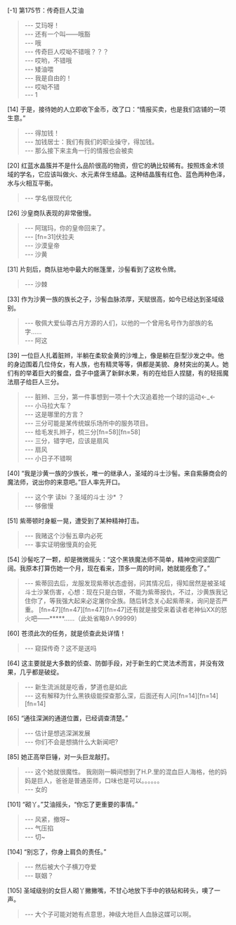 
[-1] 第175节：传奇巨人艾油
>--- 艾玛呀！<br>
>--- 还有一个叫——哦豁<br>
>--- 哦<br>
>--- 传奇巨人哎呦不错哦？？？<br>
>--- 哎哟，不错哦<br>
>--- 矮油喂<br>
>--- 我是自由的！<br>
>--- 哎呦不错<br>
>--- 1<br>

[14] 于是，接待她的人立即收下金币，改了口：“情报买卖，也是我们店铺的一项生意。”
>--- 得加钱！<br>
>--- 加钱居士：我们有我们的职业操守，得加钱。<br>
>--- 那么接下来主角一行的情报也会被卖<br>

[20] 红蓝水晶簇并不是什么品阶很高的物资，但它的确比较稀有。按照炼金术领域的学名，它应该叫做火、水元素伴生结晶。这种结晶簇有红色、蓝色两种色泽，水与火相互平衡。
>--- 学名很现代化<br>

[26] 沙皇商队表现的非常傲慢。
>--- 阿瑞玛，你的皇帝回来了。<br>
>--- [fn=31]伏拉夫<br>
>--- 沙漠皇帝<br>
>--- 沙黄<br>

[31] 片刻后，商队驻地中最大的帐篷里，沙髻看到了这枚令牌。
>--- 沙棘<br>

[33] 作为沙黄一族的族长之子，沙髻血脉浓厚，天赋很高，如今已经达到圣域级别。
>--- 敬佩大爱仙尊古月方源的人们，以他的一个曾用名号作为部族的名字……<br>
>--- 阿这<br>

[39] 一位巨人扎着脏辫，半躺在柔软金黄的沙堆上，像是躺在巨型沙发之中。他的身边围着几位侍女，有人族，也有精灵等等，俱都是美貌、身材突出的美人。她们有的举着巨大的餐盘，盘子中盛满了新鲜水果，有的在给巨人捏腿，有的轻摇魔法扇子给巨人三分。
>--- 脏辫、三分，第一件事想到一项十个大汉追着抢一个球的运动←_←<br>
>--- 小马拉大车？<br>
>--- 这是哪里的方言？<br>
>--- 三分可能是某传统娱乐场所中的服务项目。<br>
>--- 给毛发扎辫子，梳三分[fn=58][fn=58]<br>
>--- 三分，错字吧，应该是扇风<br>
>--- 扇风<br>
>--- 小日子不错啊<br>

[40] “我是沙黄一族的少族长，唯一的继承人，圣域的斗士沙髻。来自紫藤商会的魔法师，说出你的来意吧。”巨人率先开口。
>--- 这个字 读bi ？圣域的斗士 沙* ？<br>
>--- 够傲慢<br>

[51] 紫蒂顿时身躯一晃，遭受到了某种精神打击。
>--- 我赌这个沙髻五章内必死<br>
>--- 事实证明傲慢真的会死<br>

[54] 沙髻吃了一颗，却是微微摇头：“这个黑铁魔法师不简单，精神空间坚固广阔。我原本打算伤她一个月，现在看来，顶多一周的时间，她就能痊愈了。”
>--- 紫蒂回去后，龙服发现紫蒂状态虚弱，问其情况后，得知居然是被圣域斗士沙某伤害，心想：现在只是白银，不能为紫蒂报仇，不过，沙黄族我记住你了，等我强大起来必定屠你全族。随后转念关心起紫蒂来，询问是否严重。
[fn=47][fn=47][fn=47][fn=47]还有就是接受来着读者老神仙XX的怒火吧——*****......（此处省略9∧99999）<br>

[60] 苍须此次的任务，就是侦查此处详情！
>--- 窥探传奇？这不是送吗<br>

[64] 这主要就是大多数的侦查、防御手段，对于新生的亡灵法术而言，并没有效果，几乎都是破绽。
>--- 新生流派就是吃香，梦道也是如此<br>
>--- 这有解释为什么黑铁级能探查那么深，后面还有人问[fn=14][fn=14][fn=14]<br>

[65] “通往深渊的通道位置，已经调查清楚。”
>--- 估计是想逃深渊发展<br>
>--- 你们不会是想搞什么大新闻吧?<br>

[85] 她正高举巨锤，对一头巨龙敲打。
>--- 这个她就很魔性。
我刚刚一瞬间想到了H.P.里的混血巨人海格，他的妈妈是巨人，爸爸是普通巫师，口味也是可以。。。。。。<br>
>--- 女的<br>

[101] “砌丫。”艾油摇头，“你忘了更重要的事情。”
>--- 风紧，撤呀~<br>
>--- 气压掐<br>
>--- 切~<br>

[104] “别忘了，你身上肩负的责任。”
>--- 然后被大个子横刀夺爱<br>
>--- 联姻？<br>

[105] 圣域级别的女巨人砌丫撇撇嘴，不甘心地放下手中的铁砧和砖头，噢了一声。
>--- 大个子可能对她有点意思，神级大地巨人血脉这媒可以啊。<br>
